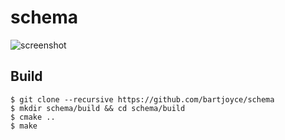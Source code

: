 schema
======

![screenshot](https://raw.githubusercontent.com/bartjoyce/schema/master/data/screenshot.jpg)

## Build

```
$ git clone --recursive https://github.com/bartjoyce/schema
$ mkdir schema/build && cd schema/build
$ cmake ..
$ make
```
